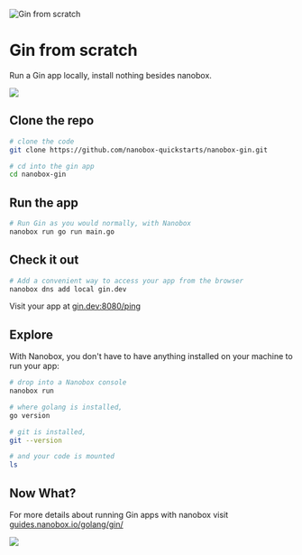 ![Gin from scratch](https://guides.nanobox.io/assets/quickstart-icons/gin.png)

# Gin from scratch

Run a Gin app locally, install nothing besides nanobox.

<a href="https://nanobox.io/download"><img src="https://guides.nanobox.io/assets/quickstart-icons/download.png" /></a>

## Clone the repo

```bash
# clone the code
git clone https://github.com/nanobox-quickstarts/nanobox-gin.git

# cd into the gin app
cd nanobox-gin
```

## Run the app

```bash
# Run Gin as you would normally, with Nanobox
nanobox run go run main.go
```

## Check it out

```bash
# Add a convenient way to access your app from the browser
nanobox dns add local gin.dev
```

Visit your app at <a href="http://gin.dev:8080/ping" target="\_blank">gin.dev:8080/ping</a>

## Explore
With Nanobox, you don't have to have anything installed on your machine to run your app:

```bash
# drop into a Nanobox console
nanobox run

# where golang is installed,
go version

# git is installed,
git --version

# and your code is mounted
ls
```

## Now What?
For more details about running Gin apps with nanobox visit [guides.nanobox.io/golang/gin/](https://guides.nanobox.io/golang/gin/)

<a href="https://nanobox.io"><img src="https://guides.nanobox.io/assets/quickstart-icons/footer.png" /></a>
